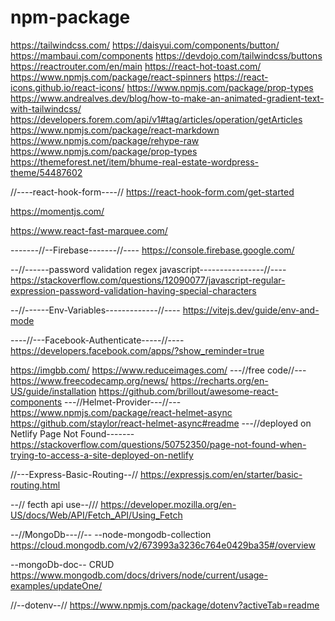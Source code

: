 # npm-package

https://tailwindcss.com/
https://daisyui.com/components/button/
https://mambaui.com/components
https://devdojo.com/tailwindcss/buttons
https://reactrouter.com/en/main
https://react-hot-toast.com/
https://www.npmjs.com/package/react-spinners
https://react-icons.github.io/react-icons/
https://www.npmjs.com/package/prop-types
https://www.andrealves.dev/blog/how-to-make-an-animated-gradient-text-with-tailwindcss/
https://developers.forem.com/api/v1#tag/articles/operation/getArticles
https://www.npmjs.com/package/react-markdown
https://www.npmjs.com/package/rehype-raw
https://www.npmjs.com/package/prop-types
https://themeforest.net/item/bhume-real-estate-wordpress-theme/54487602

//----react-hook-form----//
https://react-hook-form.com/get-started

https://momentjs.com/

https://www.react-fast-marquee.com/

-------//--Firebase-------//----
https://console.firebase.google.com/

--//------password validation regex javascript----------------//----
https://stackoverflow.com/questions/12090077/javascript-regular-expression-password-validation-having-special-characters

--//------Env-Variables-------------//----
https://vitejs.dev/guide/env-and-mode

----//---Facebook-Authenticate-----//----
https://developers.facebook.com/apps/?show_reminder=true

https://imgbb.com/
https://www.reduceimages.com/
---//free code//---
https://www.freecodecamp.org/news/
https://recharts.org/en-US/guide/installation
https://github.com/brillout/awesome-react-components
---//Helmet-Provider---//---
https://www.npmjs.com/package/react-helmet-async
https://github.com/staylor/react-helmet-async#readme
---//deployed on Netlify Page Not Found-------
https://stackoverflow.com/questions/50752350/page-not-found-when-trying-to-access-a-site-deployed-on-netlify

//---Express-Basic-Routing--//
https://expressjs.com/en/starter/basic-routing.html

--// fecth api use--///
https://developer.mozilla.org/en-US/docs/Web/API/Fetch_API/Using_Fetch

--//MongoDb---//--
--node-mongodb-collection
https://cloud.mongodb.com/v2/673993a3236c764e0429ba35#/overview

--mongoDb-doc-- CRUD
https://www.mongodb.com/docs/drivers/node/current/usage-examples/updateOne/

//--dotenv--//
https://www.npmjs.com/package/dotenv?activeTab=readme
